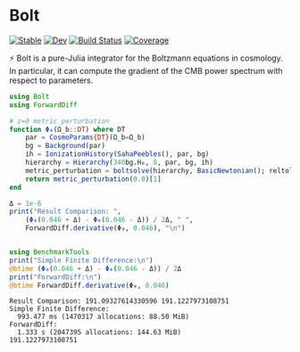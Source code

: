 # Bolt

[![Stable](https://img.shields.io/badge/docs-stable-blue.svg)](https://xzackli.github.io/Bolt.jl/stable)
[![Dev](https://img.shields.io/badge/docs-dev-blue.svg)](https://xzackli.github.io/Bolt.jl/dev)
[![Build Status](https://github.com/xzackli/Bolt.jl/workflows/CI/badge.svg)](https://github.com/xzackli/Bolt.jl/actions)
[![Coverage](https://codecov.io/gh/xzackli/Bolt.jl/branch/master/graph/badge.svg)](https://codecov.io/gh/xzackli/Bolt.jl)

⚡ Bolt is a pure-Julia integrator for the Boltzmann equations in cosmology. In particular, it can compute the gradient of the CMB power spectrum with respect to parameters.

```julia
using Bolt
using ForwardDiff

# z=0 metric perturbation
function Φ₀(Ω_b::DT) where DT
    par = CosmoParams{DT}(Ω_b=Ω_b)
    bg = Background(par)
    ih = IonizationHistory(SahaPeebles(), par, bg)
    hierarchy = Hierarchy(340bg.H₀, 8, par, bg, ih)
    metric_perturbation = boltsolve(hierarchy, BasicNewtonian(); reltol=1e-10)
    return metric_perturbation(0.0)[1]
end

Δ = 1e-6
print("Result Comparison: ",
    (Φ₀(0.046 + Δ) - Φ₀(0.046 - Δ)) / 2Δ, " ",
    ForwardDiff.derivative(Φ₀, 0.046), "\n")


using BenchmarkTools
print("Simple Finite Difference:\n")
@btime (Φ₀(0.046 + Δ) - Φ₀(0.046 - Δ)) / 2Δ
print("ForwardDiff:\n")
@btime ForwardDiff.derivative(Φ₀, 0.046)
```

```
Result Comparison: 191.09327614330596 191.1227973108751
Simple Finite Difference:
  993.477 ms (1470317 allocations: 88.50 MiB)
ForwardDiff:
  1.333 s (2047395 allocations: 144.63 MiB)
191.1227973108751
```